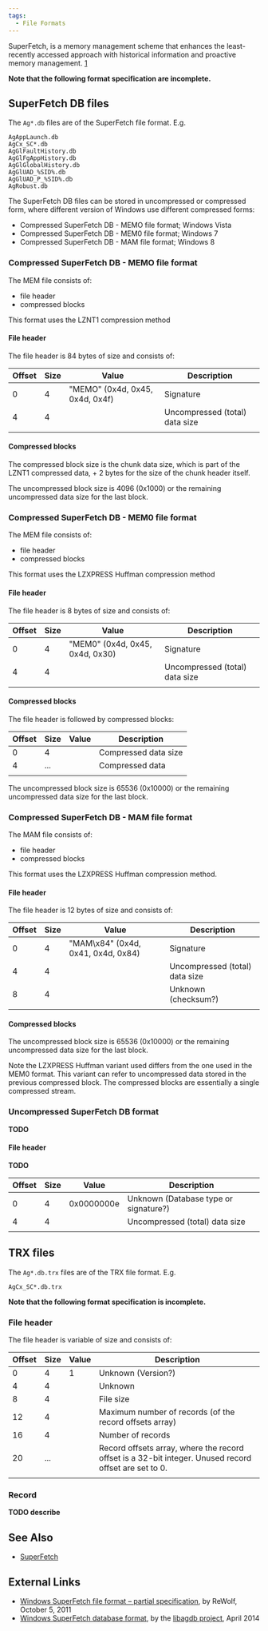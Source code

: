 ```yaml
---
tags:
  - File Formats
---
```

SuperFetch, is a memory management scheme that enhances the
least-recently accessed approach with historical information and
proactive memory management.
[1](https://learn.microsoft.com/en-us/previous-versions/technet-magazine/cc162480(v=msdn.10)?redirectedfrom=MSDN)

<b>Note that the following format specification are incomplete.</b>

## SuperFetch DB files

The `Ag*.db` files are of the SuperFetch file format. E.g.

    AgAppLaunch.db
    AgCx_SC*.db
    AgGlFaultHistory.db
    AgGlFgAppHistory.db
    AgGlGlobalHistory.db
    AgGlUAD_%SID%.db
    AgGlUAD_P_%SID%.db
    AgRobust.db

The SuperFetch DB files can be stored in uncompressed or compressed
form, where different version of Windows use different compressed forms:

* Compressed SuperFetch DB - MEMO file format; Windows Vista
* Compressed SuperFetch DB - MEM0 file format; Windows 7
* Compressed SuperFetch DB - MAM file format; Windows 8

### Compressed SuperFetch DB - MEMO file format

The MEM file consists of:

* file header
* compressed blocks

This format uses the LZNT1 compression method

#### File header

The file header is 84 bytes of size and consists of:

| Offset | Size | Value                           | Description                    |
|--------|------|---------------------------------|--------------------------------|
| 0      | 4    | "MEMO" (0x4d, 0x45, 0x4d, 0x4f) | Signature                      |
| 4      | 4    |                                 | Uncompressed (total) data size |
|        |      |                                 |                                |

#### Compressed blocks

The compressed block size is the chunk data size, which is part of the
LZNT1 compressed data, + 2 bytes for the size of the chunk header
itself.

The uncompressed block size is 4096 (0x1000) or the remaining
uncompressed data size for the last block.

### Compressed SuperFetch DB - MEM0 file format

The MEM file consists of:

* file header
* compressed blocks

This format uses the LZXPRESS Huffman compression method

#### File header

The file header is 8 bytes of size and consists of:

| Offset | Size | Value                           | Description                    |
|--------|------|---------------------------------|--------------------------------|
| 0      | 4    | "MEM0" (0x4d, 0x45, 0x4d, 0x30) | Signature                      |
| 4      | 4    |                                 | Uncompressed (total) data size |
|        |      |                                 |                                |

#### Compressed blocks

The file header is followed by compressed blocks:

| Offset | Size | Value | Description          |
|--------|------|-------|----------------------|
| 0      | 4    |       | Compressed data size |
| 4      | ...  |       | Compressed data      |
|        |      |       |                      |

The uncompressed block size is 65536 (0x10000) or the remaining
uncompressed data size for the last block.

### Compressed SuperFetch DB - MAM file format

The MAM file consists of:

* file header
* compressed blocks

This format uses the LZXPRESS Huffman compression method.

#### File header

The file header is 12 bytes of size and consists of:

| Offset | Size | Value                              | Description                    |
|--------|------|------------------------------------|--------------------------------|
| 0      | 4    | "MAM\x84" (0x4d, 0x41, 0x4d, 0x84) | Signature                      |
| 4      | 4    |                                    | Uncompressed (total) data size |
| 8      | 4    |                                    | Unknown (checksum?)            |
|        |      |                                    |                                |

#### Compressed blocks

The uncompressed block size is 65536 (0x10000) or the remaining
uncompressed data size for the last block.

Note the LZXPRESS Huffman variant used differs from the one used in the
MEM0 format. This variant can refer to uncompressed data stored in the
previous compressed block. The compressed blocks are essentially a
single compressed stream.

### Uncompressed SuperFetch DB format

<b>TODO</b>

#### File header

<b>TODO</b>

| Offset | Size | Value      | Description                           |
|--------|------|------------|---------------------------------------|
| 0      | 4    | 0x0000000e | Unknown (Database type or signature?) |
| 4      | 4    |            | Uncompressed (total) data size        |
|        |      |            |                                       |

## TRX files

The `Ag*.db.trx` files are of the TRX file format. E.g.

    AgCx_SC*.db.trx

<b>Note that the following format specification is incomplete.</b>

### File header

The file header is variable of size and consists of:

| Offset | Size | Value | Description                                                                                           |
|--------|------|-------|-------------------------------------------------------------------------------------------------------|
| 0      | 4    | 1     | Unknown (Version?)                                                                                    |
| 4      | 4    |       | Unknown                                                                                               |
| 8      | 4    |       | File size                                                                                             |
| 12     | 4    |       | Maximum number of records (of the record offsets array)                                               |
| 16     | 4    |       | Number of records                                                                                     |
| 20     | ...  |       | Record offsets array, where the record offset is a 32-bit integer. Unused record offset are set to 0. |
|        |      |       |                                                                                                       |

### Record

<b>TODO describe</b>

## See Also

* [SuperFetch](superfetch.md)

## External Links

* [Windows SuperFetch file format – partial specification](http://blog.rewolf.pl/blog/?p=214),
  by ReWolf, October 5, 2011
* [Windows SuperFetch database format](https://github.com/libyal/libagdb/blob/main/documentation/Windows%20SuperFetch%20(DB)%20format.asciidoc),
  by the [libagdb project](libagdb.md), April 2014
